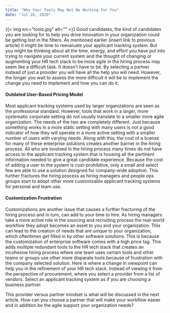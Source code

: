 ```yaml
---
title: "Why Your Tools May Not Be Working For You"
date: "Jul 28, 2020"
---
```

{{< img src="tools.jpg" alt="" >}}
Good candidates, the kind of candidates you are looking for to help you drive innovation in your organization could be getting lost in the filters.  As mentioned earlier (insert link to previous article) it might be time to reevaluate your applicant tracking system.  But you might be thinking about all the time, energy, and effort you have put into trying to navigate your current system and the thought of changing or augmenting your HR tech stack to be more agile in the hiring process may seem like a difficult task.  It doesn’t have to be.  By selecting a partner instead of just a provider you will have all the help you will need.  However, the longer you wait to assess the more difficult it will be to implement the change you need to implement and how you can do it.

#### Outdated User-Based Pricing Model
Most applicant tracking systems used by larger organizations are seen as the professional standard.  However, tools that work in a larger, more systematic corporate setting do not usually translate to a smaller more agile organization.  The needs of the two are completely different.  Just because something works in a more static setting with many users is not a good indicator of how they will operate in a more active setting with a smaller number of users with varying needs.  Along with this, the cost of a license for many of these enterprise solutions creates another barrier in the hiring process.  All who are involved in the hiring process many times do not have access to the applicant tracking system that is housing all the pertinent information needed to give a great candidate experience.  Because the cost of adding a user to the system is cost-prohibitive, only a small and select few are able to use a solution designed for company-wide adoption.  This further fractures the hiring process as hiring managers and people ops groups start to adopt other more customizable applicant tracking systems for personal and team use.

#### Customization Frustration
Customizations are another issue that causes a further fracturing of the hiring process and in turn, can add to your time to hire.  As hiring managers take a more active role in the sourcing and recruiting process the real-world workflow they adopt becomes an asset to you and your organization.  This can lead to the creation of needs that are unique to your organization, which oftentimes get filled in by other software solutions.  This is because the customization of enterprise software comes with a high price tag.  This adds multiple redundant tools to the HR tech stack that creates an incohesive hiring process where one team uses certain tools and other teams or groups use other more disparate tools because of frustration with the company selected solution.  Here is where a change in viewpoint can help you in the refinement of your HR tech stack.  Instead of viewing it from the perspective of procurement, where you select a provider from a list of vendors.  Select an applicant tracking system as if you are choosing a business partner.  

This provider versus partner mindset is what will be discussed in the next article.  How can you choose a partner that will make your workflow easier and in addition be the agile support your organization needs?  

